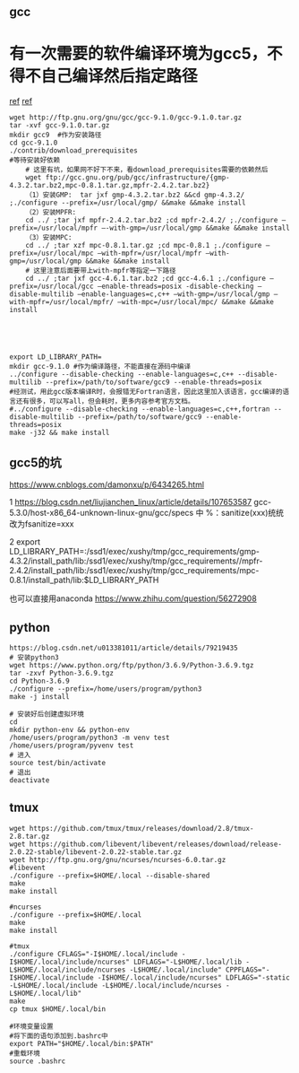 
## gcc
# 有一次需要的软件编译环境为gcc5，不得不自己编译然后指定路径
[ref](https://www.cnblogs.com/jessepeng/p/11674780.html)
[ref](https://www.cnblogs.com/julie-yang/p/4695845.html)
```
wget http://ftp.gnu.org/gnu/gcc/gcc-9.1.0/gcc-9.1.0.tar.gz
tar -xvf gcc-9.1.0.tar.gz
mkdir gcc9  #作为安装路径
cd gcc-9.1.0
./contrib/download_prerequisites 
#等待安装好依赖
	# 这里有坑，如果网不好下不来，看download_prerequisites需要的依赖然后
	wget ftp://gcc.gnu.org/pub/gcc/infrastructure/{gmp-4.3.2.tar.bz2,mpc-0.8.1.tar.gz,mpfr-2.4.2.tar.bz2}  
	（1）安装GMP:  tar jxf gmp-4.3.2.tar.bz2 &&cd gmp-4.3.2/ ;./configure --prefix=/usr/local/gmp/ &&make &&make install
	（2）安装MPFR:
	cd ../ ;tar jxf mpfr-2.4.2.tar.bz2 ;cd mpfr-2.4.2/ ;./configure –prefix=/usr/local/mpfr –-with-gmp=/usr/local/gmp &&make &&make install
	（3）安装MPC: 
	cd ../ ;tar xzf mpc-0.8.1.tar.gz ;cd mpc-0.8.1 ;./configure –prefix=/usr/local/mpc –with-mpfr=/usr/local/mpfr –with-gmp=/usr/local/gmp &&make &&make install
	# 这里注意后面要带上with-mpfr等指定一下路径
	cd ../ ;tar jxf gcc-4.6.1.tar.bz2 ;cd gcc-4.6.1 ;./configure –prefix=/usr/local/gcc –enable-threads=posix -disable-checking –disable-multilib –enable-languages=c,c++ –with-gmp=/usr/local/gmp –with-mpfr=/usr/local/mpfr/ –with-mpc=/usr/local/mpc/ &&make &&make install





export LD_LIBRARY_PATH=
mkdir gcc-9.1.0 #作为编译路径，不能直接在源码中编译
../configure --disable-checking --enable-languages=c,c++ --disable-multilib --prefix=/path/to/software/gcc9 --enable-threads=posix
#经测试，用此gcc版本编译R时，会报错无Fortran语言，因此这里加入该语言，gcc编译的语言还有很多，可以写all，但会耗时，更多内容参考官方文档。
#../configure --disable-checking --enable-languages=c,c++,fortran --disable-multilib --prefix=/path/to/software/gcc9 --enable-threads=posix
make -j32 && make install
```

## gcc5的坑
https://www.cnblogs.com/damonxu/p/6434265.html


1 https://blog.csdn.net/liujianchen_linux/article/details/107653587
gcc-5.3.0/host-x86_64-unknown-linux-gnu/gcc/specs 中 %：sanitize(xxx)统统改为fsanitize=xxx

2 export LD_LIBRARY_PATH=:/ssd1/exec/xushy/tmp/gcc_requirements/gmp-4.3.2/install_path/lib:/ssd1/exec/xushy/tmp/gcc_requirements//mpfr-2.4.2/install_path/lib:/ssd1/exec/xushy/tmp/gcc_requirements/mpc-0.8.1/install_path/lib:$LD_LIBRARY_PATH


也可以直接用anaconda
https://www.zhihu.com/question/56272908

## python
```
https://blog.csdn.net/u013381011/article/details/79219435
# 安装python3
wget https://www.python.org/ftp/python/3.6.9/Python-3.6.9.tgz
tar -zxvf Python-3.6.9.tgz
cd Python-3.6.9
./configure --prefix=/home/users/program/python3 
make -j install 

# 安装好后创建虚拟环境
cd
mkdir python-env && python-env
/home/users/program/python3 -m venv test 
/home/users/program/pyvenv test
# 进入
source test/bin/activate
# 退出
deactivate
```


## tmux

```
wget https://github.com/tmux/tmux/releases/download/2.8/tmux-2.8.tar.gz
wget https://github.com/libevent/libevent/releases/download/release-2.0.22-stable/libevent-2.0.22-stable.tar.gz
wget http://ftp.gnu.org/gnu/ncurses/ncurses-6.0.tar.gz
#libevent
./configure --prefix=$HOME/.local --disable-shared
make
make install

#ncurses
./configure --prefix=$HOME/.local
make
make install

#tmux
./configure CFLAGS="-I$HOME/.local/include -I$HOME/.local/include/ncurses" LDFLAGS="-L$HOME/.local/lib -L$HOME/.local/include/ncurses -L$HOME/.local/include" CPPFLAGS="-I$HOME/.local/include -I$HOME/.local/include/ncurses" LDFLAGS="-static -L$HOME/.local/include -L$HOME/.local/include/ncurses -L$HOME/.local/lib" 
make
cp tmux $HOME/.local/bin

#环境变量设置
#将下面的语句添加到.bashrc中
export PATH="$HOME/.local/bin:$PATH"
#重载环境
source .bashrc
```